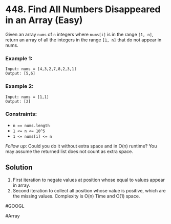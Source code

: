 # 448. Find All Numbers Disappeared in an Array (Easy)

Given an array `nums` of `n` integers where `nums[i]` is in the range `[1, n]`, return an array of all the integers in the range `[1, n]` that do not appear in nums.

### Example 1:

```
Input: nums = [4,3,2,7,8,2,3,1]
Output: [5,6]
```

### Example 2:

```
Input: nums = [1,1]
Output: [2]
```

### Constraints:

- `n == nums.length`
- `1 <= n <= 10^5`
- `1 <= nums[i] <= n`

_Follow up_: Could you do it without extra space and in O(n) runtime? You may assume the returned list does not count as extra space.

## Solution

1. First iteration to negate values at position whose equal to values appear in array.
2. Second iteration to collect all position whose value is positive, which are the missing values. Complexity is O(n) Time and O(1) space.

#GOOGL

#Array
